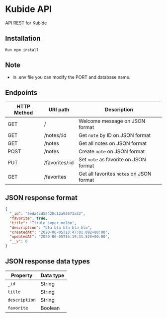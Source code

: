 # Kubide API

API REST for Kubide

## Installation

`Run npm install`

## Note

- In .env file you can modify the PORT and database name.

## Endpoints

| HTTP Method | URI path       | Description                              |
| ----------- | -------------- | ---------------------------------------- |
| GET         | /              | Welcome message on JSON format           |
| GET         | /notes/:id     | Get `note` by ID on JSON format          |
| GET         | /notes         | Get all notes on JSON format             |
| POST        | /notes         | Create `note` on JSON format             |
| PUT         | /favorites/:id | Set `note` as favorite on JSON format    |
| GET         | /favorites     | Get all favorites `notes` on JSON format |

## JSON response format

```json
{
  "_id": "5eda4cd52428c12a93673a32",
  "favorite": true,
  "title": "Título super molón",
  "description": "bla bla bla bla bla",
  "createdAt": "2020-06-05T13:47:01.092+00:00",
  "updatedAt": "2020-06-05T14:19:31.528+00:00",
  "__v": 0
}
```

## JSON response data types

| Property      | Data type |
| ------------- | --------- |
| `_id`         | String    |
| `title`       | String    |
| `description` | String    |
| `favorite`    | Boolean   |
